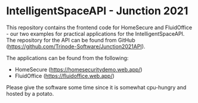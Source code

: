 # IntelligentSpaceAPI - Junction 2021

This repository contains the frontend code for HomeSecure and FluidOffice - our two examples for practical applications for the IntelligentSpaceAPI. The repository for the API can be found from GitHub (https://github.com/Trinode-Software/Junction2021API).

The applications can be found from the following:
 - HomeSecure (https://homesecuritydemo.web.app/)
 - FluidOffice (https://fluidoffice.web.app/)
 
 Please give the software some time since it is somewhat cpu-hungry and hosted by a potato.
